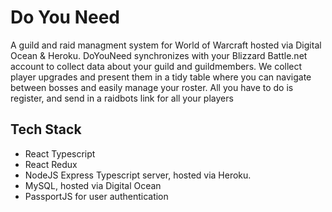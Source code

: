 # Do You Need
A guild and raid managment system for World of Warcraft hosted via Digital Ocean & Heroku.
DoYouNeed synchronizes with your Blizzard Battle.net account to collect data about your guild and guildmembers. We collect player upgrades and present them in a tidy table where you can navigate between bosses and easily manage your roster. All you have to do is register, and send in a raidbots link for all your players

## Tech Stack
* React Typescript
* React Redux
* NodeJS Express Typescript server, hosted via Heroku.
* MySQL, hosted via Digital Ocean
* PassportJS for user authentication
